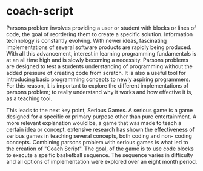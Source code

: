 # coach-script

Parsons problem involves providing a user or student with blocks or lines of code, the goal of reordering them to create a specific solution. Information technology is constantly evolving. With newer ideas, fascinating implementations of several software products are rapidly being produced. With all this advancement, interest in learning programming fundamentals is at an all time high and is slowly becoming a necessity. Parsons problems are designed to test a students understanding of programming without the added pressure of creating code from scratch. It is also a useful tool for introducing basic programming concepts to newly aspiring programmers. For this reason, it is important to explore the different implementations of parsons problem; to really understand why it works and how effective it is, as a teaching tool.

This leads to the next key point, Serious Games. A serious game is a game designed for a specific or primary purpose other than pure entertainment. A more relevant explanation would be, a game that was made to teach a certain idea or concept. extensive research has shown the effectiveness of serious games in teaching several concepts, both coding and non- coding concepts. Combining parsons problem with serious games is what led to the creation of "Coach Script". The goal, of the game is to use code blocks to execute a speific basketball sequence. The sequence varies in difficulty and all options of implementation were explored over an eight month period.
